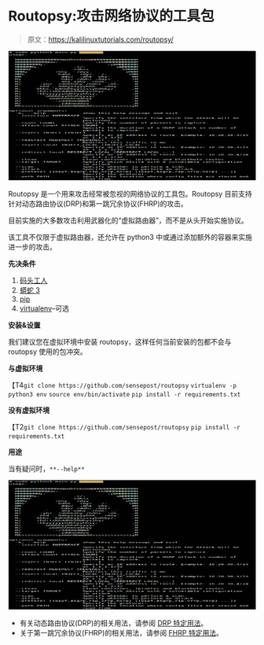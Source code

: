 # Routopsy:攻击网络协议的工具包

> 原文：<https://kalilinuxtutorials.com/routopsy/>

[![Routopsy : A Toolkit To Attack Networking Protocols](img//45c9a87cd3a8c8b14889cab4b76af297.png "Routopsy : A Toolkit To Attack Networking Protocols")](https://1.bp.blogspot.com/-zkgKlN8GY3I/X7wjeZSB-nI/AAAAAAAAIEk/AWxirl0RxekGZGjGeNdr1q-MZKDJsR4VACLcBGAsYHQ/s728/help%25281%2529.png)

Routopsy 是一个用来攻击经常被忽视的网络协议的工具包。Routopsy 目前支持针对动态路由协议(DRP)和第一跳冗余协议(FHRP)的攻击。

目前实施的大多数攻击利用武器化的“虚拟路由器”，而不是从头开始实施协议。

该工具不仅限于虚拟路由器，还允许在 python3 中或通过添加额外的容器来实施进一步的攻击。

**先决条件**

1.  [码头工人](https://www.docker.com/get-started)
2.  [蟒蛇 3](https://www.python.org/downloads/)
3.  [pip](https://pip.pypa.io/en/stable/installing/)
4.  [virtualenv](https://virtualenv.pypa.io/en/latest/installation.html)–可选

**安装&设置**

我们建议您在虚拟环境中安装 routopsy，这样任何当前安装的包都不会与 routopsy 使用的包冲突。

**与虚拟环境**

【T4`git clone https://github.com/sensepost/routopsy`
`virtualenv -p python3 env`
`source env/bin/activate`
`pip install -r requirements.txt`

**没有虚拟环境**

【T2`git clone https://github.com/sensepost/routopsy`
`pip install -r requirements.txt`

**用途**

当有疑问时，`**--help**`

![Routopsy : A Toolkit To Attack Networking Protocols](img//45c9a87cd3a8c8b14889cab4b76af297.png "Routopsy : A Toolkit To Attack Networking Protocols")

*   有关动态路由协议(DRP)的相关用法，请参阅 [DRP 特定用法](https://github.com/sensepost/routopsy/wiki/DRP-Usage)。
*   关于第一跳冗余协议(FHRP)的相关用法，请参阅 [FHRP 特定用法](https://github.com/sensepost/routopsy/wiki/FHRP-Usage)。